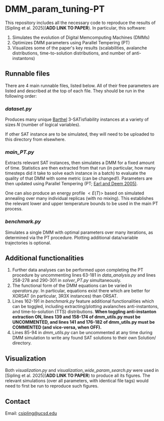 # DMM_param_tuning-PT
This repository includes all the necessary code to reproduce the results of [Sipling et al. 2025](**ADD LINK TO PAPER**). In particular, this software:
1. Simulates the evolution of Digital Memcomputing Machines (DMMs)
2. Optimizes DMM parameters using Parallel Tempering (PT)
3. Visualizes some of the paper's key results (scalabilities, avalanche distributions, time-to-solution distributions, and number of anti-instantons)


## Runnable files

There are 4 main runnable files, listed below. All of their free parameters are listed and described at the top of each file. They should be run in the following order:

### *dataset.py*
Produces many unique [Barthel](https://journals.aps.org/prl/abstract/10.1103/PhysRevLett.88.188701) 3-SATisfiability instances at a variety of sizes $N$ (number of logical variables).

If other SAT instance are to be simulated, they will need to be uploaded to this directory from elsewhere.

### *main_PT.py*
Extracts relevant SAT instances, then simulates a DMM for a fixed amount of time. Statistics are then extracted from that run (in particular, how many timesteps did it take to solve each instance in a batch) to evaluate the quality of that DMM with some metric (can be changed!). Parameters are then updated using Parallel Tempering (PT; [Earl and Deem 2005)](https://pubs.rsc.org/en/content/articlehtml/2005/cp/b509983h).

One can also produce an energy profile $<E(T)>$ based on simulated annealing over many individual replicas (with no mixing). This establishes the relevant lower and upper temperature bounds to be used in the main PT process.

### *benchmark.py*
Simulates a single DMM with optimal parameters over many iterations, as determined via the PT procedure. Plotting additional data/variable trajectories is optional.


## Additional functionalities

1. Further data analyses can be performed upon completing the PT procedure by uncommenting lines 63-181 in *data_analysis.py* and lines 258-278 and 290-301 in *solver_PT.py* simultaneously.
2. The functional form of the DMM equations can be varied in *operators.py*. In particular, equations exist there which are better for XORSAT (in particular, 3R3X instances) than ORSAT.
3. Lines 162-191 in *benchmark.py* feature additional functionalities which can be toggled, including extracting/plotting avalanches anti-instantons, and time-to-solution (TTS) distributions. **When toggling anti-instanton extraction ON, lines 139 and 158-174 of dmm_utils.py must be UNCOMMENTED, and lines 141 and 176-182 of dmm_utils.py must be COMMENTED (and vice-versa, when OFF).**
4. Lines 85-94 in *dmm_utils.py* can be uncommented at any time during DMM simulation to write any found SAT solutions to their own Solution/ directory.


## Visualization

Both *visualization.py* and *visualization_wide_param_search.py* were used in [Sipling et al. 2025](**ADD LINK TO PAPER**) to produce all its figures. The relevant simulations (over all parameters, with identical file tags) would need to first be run to reproduce such figures.


## Contact

Email: csipling@ucsd.edu